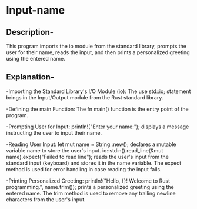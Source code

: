# Input-name
## Description-
This program imports the io module from the standard library, prompts the user for their name, reads the input, and then prints a personalized greeting using the entered name.
## Explanation-
   -Importing the Standard Library's I/O Module (io):
The use std::io; statement brings in the Input/Output module from the Rust standard library.

   -Defining the main Function:
The fn main() function is the entry point of the program.

   -Prompting User for Input:
println!("Enter your name:"); displays a message instructing the user to input their name.

   -Reading User Input:
let mut name = String::new(); declares a mutable variable name to store the user's input.
io::stdin().read_line(&mut name).expect("Failed to read line"); reads the user's input from the standard input (keyboard) and stores it in the name variable. The expect method is used for error handling in case reading the input fails.

   -Printing Personalized Greeting:
println!("Hello, {}! Welcome to Rust programming.", name.trim()); prints a personalized greeting using the entered name. The trim method is used to remove any trailing newline characters from the user's input.
